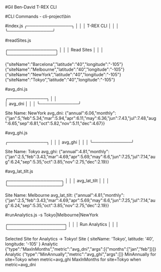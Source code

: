 #Gil Ben-David T-REX CLI

#CLI Commands - cli-project\bin


#index.js
   ╭───────────────╮
   │               │
   │   T-REX CLI   │
   │               │
   ╰───────────────╯

#readSites.js

   ╭────────────────╮
   │                │
   │   Read Sites   │
   │                │
   ╰────────────────╯

{"siteName":"Barcelona","latitude":"40","longitude":"-105"}
{"siteName":"Melbourne","latitude":"40","longitude":"-105"}
{"siteName":"NewYork","latitude":"40","longitude":"-105"}
{"siteName":"Tokyo","latitude":"40","longitude":"-105"}


#avg_dni.js

   ╭─────────────╮
   │             │    
   │   avg_dni   │
   │             │
   ╰─────────────╯

Site Name: NewYork
avg_dni: {"annual":6.06,"monthly":{"jan":5,"feb":5.34,"mar":5.94,"apr":6.11,"may":6.36,"jun":7.43,"jul":7.48,"aug":6.65,"sep":6.81,"oct":5.82,"nov":5.11,"dec":4.67}}



#avg_ghi.js

   ╭─────────────╮
   │             │
   │   avg_ghi   │
   │             │
   ╰─────────────╯

Site Name: Tokyo
avg_ghi: {"annual":4.81,"monthly":{"jan":2.5,"feb":3.43,"mar":4.69,"apr":5.69,"may":6.6,"jun":7.25,"jul":7.14,"aug":6.24,"sep":5.35,"oct":3.85,"nov":2.75,"dec":2.19}}

#avg_lat_tilt.js

   ╭──────────────────╮
   │                  │
   │   avg_lat_tilt   │
   │                  │
   ╰──────────────────╯

Site Name: Melbourne
avg_lat_tilt: {"annual":4.81,"monthly":{"jan":2.5,"feb":3.43,"mar":4.69,"apr":5.69,"may":6.6,"jun":7.25,"jul":7.14,"aug":6.24,"sep":5.35,"oct":3.85,"nov":2.75,"dec":2.19}}


#runAnalytics.js -s Tokyo|Melbourne|NewYork

   ╭───────────────────╮
   │                   │
   │   Run Analytics   │
   │                   │
   ╰───────────────────╯

Selected Site for Analytics ->  Tokyo!
Site { siteName: 'Tokyo', latitude: '40', longitude: '-105' }
Analytic {"type":"MaxInMonths","metric":"avg_dni","args":[{"months":["jan","feb"]}]}
Analytic {"type":"MinAnnually","metric":"avg_ghi","args":[]}
MinAnnually for site=Tokyo when metric=avg_ghi
MaxInMonths for site=Tokyo when metric=avg_dni